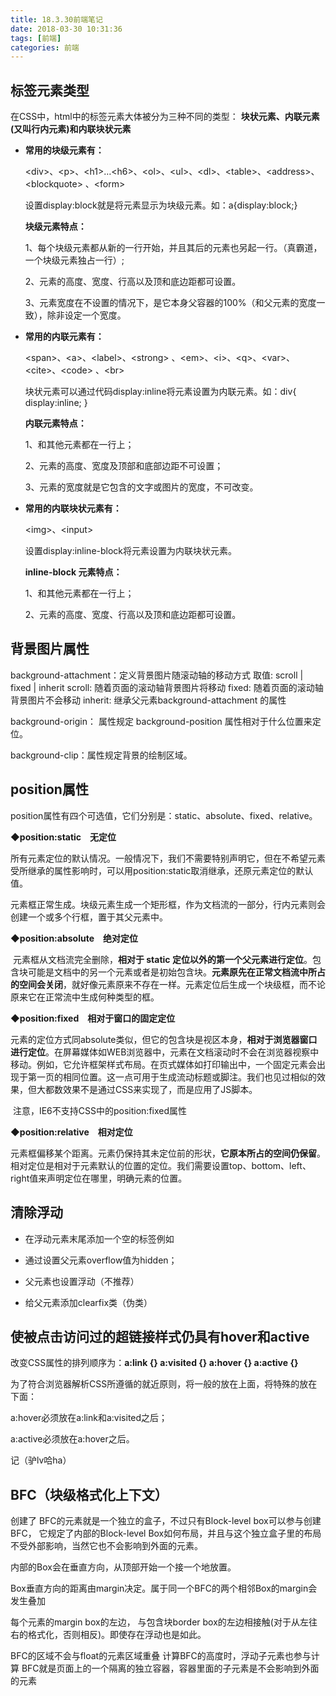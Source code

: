 ```yaml
---
title: 18.3.30前端笔记
date: 2018-03-30 10:31:36
tags: [前端]
categories: 前端
---
```


## 标签元素类型

在CSS中，html中的标签元素大体被分为三种不同的类型： **块状元素、内联元素(又叫行内元素)和内联块状元素**



- **常用的块级元素有：**

  &lt;div>、&lt;p>、&lt;h1>…&lt;h6>、&lt;ol>、&lt;ul>、&lt;dl>、&lt;table>、&lt;address>、&lt;blockquote> 、&lt;form> 

  设置display:block就是将元素显示为块级元素。如：a{display:block;}  

  **块级元素特点：** 

     1、每个块级元素都从新的一行开始，并且其后的元素也另起一行。（真霸道，一个块级元素独占一行）; 

     2、元素的高度、宽度、行高以及顶和底边距都可设置。 

     3、元素宽度在不设置的情况下，是它本身父容器的100%（和父元素的宽度一致），除非设定一个宽度。



- **常用的内联元素有：** 

  &lt;span>、&lt;a>、&lt;label>、&lt;strong> 、&lt;em>、&lt;i>、&lt;q>、&lt;var>、&lt;cite>、&lt;code> 、&lt;br>

  块状元素可以通过代码display:inline将元素设置为内联元素。如：div{ display:inline; } 

  **内联元素特点：**

    1、和其他元素都在一行上；

    2、元素的高度、宽度及顶部和底部边距不可设置；

    3、元素的宽度就是它包含的文字或图片的宽度，不可改变。



- **常用的内联块状元素有：** 

  &lt;img>、&lt;input> 

  设置display:inline-block将元素设置为内联块状元素。 

  **inline-block 元素特点：** 

    1、和其他元素都在一行上； 

    2、元素的高度、宽度、行高以及顶和底边距都可设置。

## 背景图片属性

background-attachment：定义背景图片随滚动轴的移动方式 
	取值: scroll | fixed | inherit 
	scroll: 随着页面的滚动轴背景图片将移动 
	fixed: 随着页面的滚动轴背景图片不会移动 
	inherit: 继承父元素background-attachment 的属性

background-origin： 属性规定 background-position 属性相对于什么位置来定位。

background-clip：属性规定背景的绘制区域。

## position属性

position属性有四个可选值，它们分别是：static、absolute、fixed、relative。

**◆position:static　无定位**

​	所有元素定位的默认情况。一般情况下，我们不需要特别声明它，但在不希望元素受所继承的属性影响时，可以用position:static取消继承，还原元素定位的默认值。

​	元素框正常生成。块级元素生成一个矩形框，作为文档流的一部分，行内元素则会创建一个或多个行框，置于其父元素中。

**◆position:absolute　绝对定位**

​	 元素框从文档流完全删除，**相对于 static 定位以外的第一个父元素进行定位**。包含块可能是文档中的另一个元素或者是初始包含块。**元素原先在正常文档流中所占的空间会关闭**，就好像元素原来不存在一样。元素定位后生成一个块级框，而不论原来它在正常流中生成何种类型的框。

**◆position:fixed　相对于窗口的固定定位**

​	元素的定位方式同absolute类似，但它的包含块是视区本身，**相对于浏览器窗口进行定位**。在屏幕媒体如WEB浏览器中，元素在文档滚动时不会在浏览器视察中移动。例如，它允许框架样式布局。在页式媒体如打印输出中，一个固定元素会出现于第一页的相同位置。这一点可用于生成流动标题或脚注。我们也见过相似的效果，但大都数效果不是通过CSS来实现了，而是应用了JS脚本。

​	注意，IE6不支持CSS中的position:fixed属性

**◆position:relative　相对定位**

​	元素框偏移某个距离。元素仍保持其未定位前的形状，**它原本所占的空间仍保留**。相对定位是相对于元素默认的位置的定位。我们需要设置top、bottom、left、right值来声明定位在哪里，明确元素的位置。

## 清除浮动

- 
  在浮动元素末尾添加一个空的标签例如 <div style=”clear:both”></div>

- 
  通过设置父元素overflow值为hidden；

- 
  父元素也设置浮动（不推荐）

- 
  给父元素添加clearfix类（伪类）
  

## 使被点击访问过的超链接样式仍具有hover和active

改变CSS属性的排列顺序为：**a:link {} a:visited {} a:hover {} a:active {}**


为了符合浏览器解析CSS所遵循的就近原则，将一般的放在上面，将特殊的放在下面：

a:hover必须放在a:link和a:visited之后；

a:active必须放在a:hover之后。

记（驴lv哈ha）

## BFC（块级格式化上下文）

创建了 BFC的元素就是一个独立的盒子，不过只有Block-level box可以参与创建BFC， 它规定了内部的Block-level Box如何布局，并且与这个独立盒子里的布局不受外部影响，当然它也不会影响到外面的元素。

内部的Box会在垂直方向，从顶部开始一个接一个地放置。

Box垂直方向的距离由margin决定。属于同一个BFC的两个相邻Box的margin会发生叠加

每个元素的margin box的左边， 与包含块border box的左边相接触(对于从左往右的格式化，否则相反)。即使存在浮动也是如此。

BFC的区域不会与float的元素区域重叠
计算BFC的高度时，浮动子元素也参与计算
BFC就是页面上的一个隔离的独立容器，容器里面的子元素是不会影响到外面的元素
